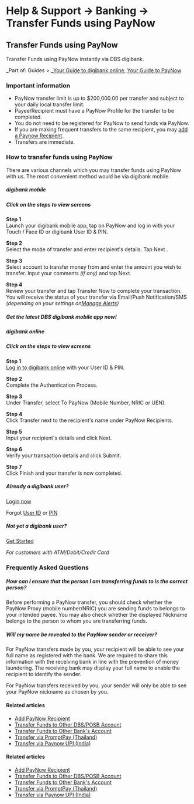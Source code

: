 # Help & Support -> Banking -> Transfer Funds using PayNow

## Transfer Funds using PayNow

Transfer Funds using PayNow instantly via DBS digibank.

_Part of: Guides > _[Your Guide to digibank online](https://www.dbs.com.sg/personal/support/guide-ibanking.html), [Your Guide to PayNow](https://www.dbs.com.sg/personal/support/guide-paynow.html)

  


### Important information

  * PayNow transfer limit is up to $200,000.00 per transfer and subject to your daily local transfer limit.
  * Payee/Recipient must have a PayNow Profile for the transfer to be completed.
  * You do not need to be registered for PayNow to send funds via PayNow. 
  * If you are making frequent transfers to the same recipient, you may [add a Paynow Recipient](https://www.dbs.com.sg/personal/support/bank-local-funds-transfer-add-paynow-recipient.html).
  * Transfers are immediate.



### How to transfer funds using PayNow

There are various channels which you may transfer funds using PayNow with us. The most convenient method would be via digibank mobile.

#####  digibank mobile

##### **Click on the steps to view screens**

**Step 1**  
Launch your digibank mobile app, tap on PayNow and log in with your Touch / Face ID or digibank User ID & PIN. 

**Step 2**  
Select the mode of transfer and enter recipient's details. Tap Next . 

**Step 3**  
Select account to transfer money from and enter the amount you wish to transfer. Input your comments _(if any)_ and tap Next. 

**Step 4**  
Review your transfer and tap Transfer Now to complete your transaction.  
You will receive the status of your transfer via Email/Push Notification/SMS _(depending on your settings on[Manage Alerts](https://www.dbs.com.sg/personal/support/bank-ibanking-notification-alerts.html))_

##### Get the latest DBS digibank mobile app now!

[](https://apps.apple.com/sg/app/dbs-digibank/id1068403826) [](https://play.google.com/store/apps/details?id=com.dbs.sg.posbmbanking) [](https://appgallery.huawei.com/#/app/C101888645)

#####  digibank online

##### **Click on the steps to view screens**

**Step 1**  
[Log in to digibank online](https://internet-banking.dbs.com.sg/) with your User ID & PIN. 

**Step 2**  
Complete the Authentication Process. 

**Step 3**  
Under Transfer, select To PayNow (Mobile Number, NRIC or UEN). 

**Step 4**  
Click Transfer next to the recipient's name under PayNow Recipients. 

**Step 5**  
Input your recipient's details and click Next. 

**Step 6**  
Verify your transaction details and click Submit. 

**Step 7**  
Click Finish and your transfer is now completed. 

##### Already a digibank user?

[Login now](https://internet-banking.dbs.com.sg/)

Forgot [User ID](https://www.dbs.com.sg/personal/ibanking/ibapl/ib-printuid.html) or [PIN](https://www.dbs.com.sg/personal/ibanking/ibapl/ib-resetpin.html)

##### Not yet a digibank user?

[Get Started](https://www.dbs.com.sg/personal/ibanking/ibapl/ib-apply.html)

_For customers with ATM/Debit/Credit Card_

  
  


### Frequently Asked Questions

#####  How can I ensure that the person I am transferring funds to is the correct person?

Before performing a PayNow transfer, you should check whether the PayNow Proxy (mobile number/NRIC) you are sending funds to belongs to your intended payee. You may also check whether the displayed Nickname belongs to the person to whom you are transferring funds. 

#####  Will my name be revealed to the PayNow sender or receiver?

For PayNow transfers made by you, your recipient will be able to see your full name as registered with the bank. We are required to share this information with the receiving bank in line with the prevention of money laundering. The receiving bank may display your full name to enable the recipient to identify the sender.   
  
For PayNow transfers received by you, your sender will only be able to see your PayNow nickname as chosen by you. 

#### Related articles

  * [Add PayNow Recipient](https://www.dbs.com.sg/personal/support/bank-local-funds-transfer-add-paynow-recipient.html)
  * [Transfer Funds to Other DBS/POSB Account](https://www.dbs.com.sg/personal/support/bank-local-funds-transfer-transfer-to-other-dbs-posb-accounts.html)
  * [Transfer Funds to Other Bank's Account](https://www.dbs.com.sg/personal/support/bank-local-funds-transfer-transfer-to-other-bank-accounts.html)
  * [Transfer via PromptPay (Thailand)](https://www.dbs.com.sg/personal/support/bank-overseas-funds-transfer-promptpay-thailand.html)
  * [Transfer via Paynow UPI (India)](https://www.dbs.com.sg/personal/support/bank-overseas-paynow-upi.html)



#### Related articles

  * [Add PayNow Recipient](https://www.dbs.com.sg/personal/support/bank-local-funds-transfer-add-paynow-recipient.html)
  * [Transfer Funds to Other DBS/POSB Account](https://www.dbs.com.sg/personal/support/bank-local-funds-transfer-transfer-to-other-dbs-posb-accounts.html)
  * [Transfer Funds to Other Bank's Account](https://www.dbs.com.sg/personal/support/bank-local-funds-transfer-transfer-to-other-bank-accounts.html)
  * [Transfer via PromptPay (Thailand)](https://www.dbs.com.sg/personal/support/bank-overseas-funds-transfer-promptpay-thailand.html)
  * [Transfer via Paynow UPI (India)](https://www.dbs.com.sg/personal/support/bank-overseas-paynow-upi.html)


